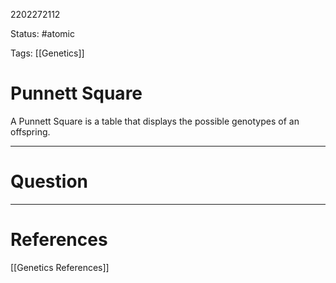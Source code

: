 2202272112

Status: #atomic

Tags: [[Genetics]]

# Punnett Square
A Punnett Square is a table that displays the possible genotypes of an offspring.

---
# Question


---
# References
[[Genetics References]]